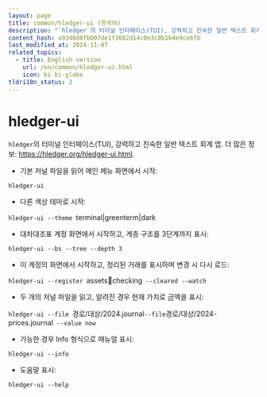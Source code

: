 ```yaml
---
layout: page
title: common/hledger-ui (한국어)
description: "`hledger`의 터미널 인터페이스(TUI), 강력하고 친숙한 일반 텍스트 회계 앱."
content_hash: a9340d0fbb07de1f3682d14c0e3c8b1b4e9ce8f6
last_modified_at: 2024-11-07
related_topics:
  - title: English version
    url: /en/common/hledger-ui.html
    icon: bi bi-globe
tldri18n_status: 2
---
```

# hledger-ui

`hledger`의 터미널 인터페이스(TUI), 강력하고 친숙한 일반 텍스트 회계 앱.
더 많은 정보: <https://hledger.org/hledger-ui.html>.

- 기본 저널 파일을 읽어 메인 메뉴 화면에서 시작:

`hledger-ui`

- 다른 색상 테마로 시작:

`hledger-ui --theme `<span class="tldr-var badge badge-pill bg-dark-lm bg-white-dm text-white-lm text-dark-dm font-weight-bold">terminal|greenterm|dark</span>

- 대차대조표 계정 화면에서 시작하고, 계층 구조를 3단계까지 표시:

`hledger-ui --bs --tree --depth 3`

- 이 계정의 화면에서 시작하고, 정리된 거래를 표시하며 변경 시 다시 로드:

`hledger-ui --register `<span class="tldr-var badge badge-pill bg-dark-lm bg-white-dm text-white-lm text-dark-dm font-weight-bold">assets:bank:checking</span>` --cleared --watch`

- 두 개의 저널 파일을 읽고, 알려진 경우 현재 가치로 금액을 표시:

`hledger-ui --file `<span class="tldr-var badge badge-pill bg-dark-lm bg-white-dm text-white-lm text-dark-dm font-weight-bold">경로/대상/2024.journal</span>` --file `<span class="tldr-var badge badge-pill bg-dark-lm bg-white-dm text-white-lm text-dark-dm font-weight-bold">경로/대상/2024-prices.journal</span>` --value now`

- 가능한 경우 Info 형식으로 매뉴얼 표시:

`hledger-ui --info`

- 도움말 표시:

`hledger-ui --help`

